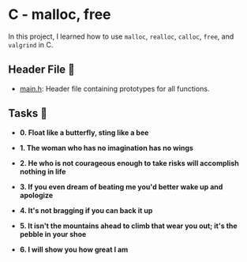 # C - malloc, free

In this project, I learned how to use `malloc`, `realloc`, `calloc`, `free`, and `valgrind` in C.

## Header File :file_folder:

* [main.h](./main.h): Header file containing prototypes for all functions.


## Tasks :page_with_curl:

* **0. Float like a butterfly, sting like a bee**
  
* **1. The woman who has no imagination has no wings**
  
* **2. He who is not courageous enough to take risks will accomplish nothing in life**
  
* **3. If you even dream of beating me you'd better wake up and apologize**
  
* **4. It's not bragging if you can back it up**
  
* **5. It isn't the mountains ahead to climb that wear you out; it's the pebble in your shoe**
  
* **6. I will show you how great I am**
  